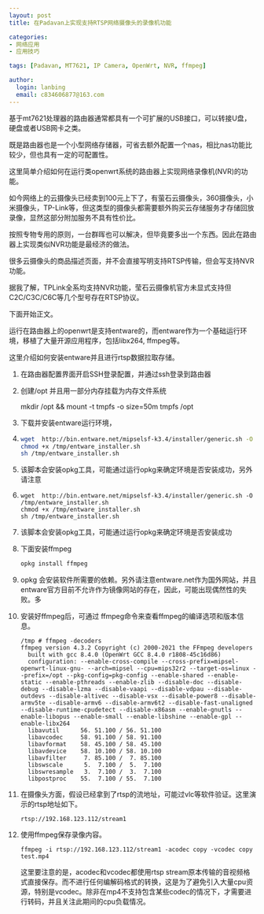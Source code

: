 ```yaml
---
layout: post
title: 在Padavan上实现支持RTSP网络摄像头的录像机功能

categories:
- 网络应用
- 应用技巧

tags: [Padavan, MT7621, IP Camera, OpenWrt, NVR, ffmpeg]

author:
  login: lanbing
  email: c834606877@163.com
---
```




基于mt7621处理器的路由器通常都具有一个可扩展的USB接口，可以转接U盘，硬盘或者USB网卡之类。

既是路由器也是一个小型网络存储器，可省去额外配置一个nas，相比nas功能比较少，但也具有一定的可配置性。

这里简单介绍如何在运行类openwrt系统的路由器上实现网络录像机(NVR)的功能。

如今网络上的云摄像头已经卖到100元上下了，有萤石云摄像头，360摄像头，小米摄像头，TP-Link等，但这类型的摄像头都需要额外购买云存储服务才存储回放录像，显然这部分附加服务不具有性价比。

按照专物专用的原则，一台群晖也可以解决，但毕竟要多出一个东西。因此在路由器上实现类似NVR功能是最经济的做法。

很多云摄像头的商品描述页面，并不会直接写明支持RTSP传输，但会写支持NVR功能。

据我了解，TPLink全系均支持NVR功能，莹石云摄像机官方未显式支持但C2C/C3C/C6C等几个型号存在RTSP协议。

下面开始正文。

运行在路由器上的openwrt是支持entware的，而entware作为一个基础运行环境，移植了大量开源应用程序，包括libx264, ffmpeg等。

这里介绍如何安装entware并且进行rtsp数据拉取存储。

1. 在路由器配置界面开启SSH登录配置，并通过ssh登录到路由器

2. 创建/opt 并且用一部分内存挂载为内存文件系统

   mkdir  /opt && mount -t tmpfs -o size=50m tmpfs /opt

3. 下载并安装entware运行环境，

4. ```bash
   wget  http://bin.entware.net/mipselsf-k3.4/installer/generic.sh -O /tmp/entware_installer.sh
   chmod +x /tmp/entware_installer.sh
   sh /tmp/entware_installer.sh
   ```



4. 该脚本会安装opkg工具，可能通过运行opkg来确定环境是否安装成功，另外请注意

5. ```
   wget  http://bin.entware.net/mipselsf-k3.4/installer/generic.sh -O /tmp/entware_installer.sh
   chmod +x /tmp/entware_installer.sh
   sh /tmp/entware_installer.sh
   ```





5. 该脚本会安装opkg工具，可能通过运行opkg来确定环境是否安装成功

6. 下面安装ffmpeg

   ````bash
   opkg install ffmpeg
   ````

7. opkg 会安装软件所需要的依赖。另外请注意entware.net作为国外网站，并且entware官方目前不允许作为镜像网站的存在，因此，可能出现偶然性的失败。多

8. 安装好ffmpeg后，可通过 ffmpeg命令来查看ffmpeg的编译选项和版本信息。

   ```
   /tmp # ffmpeg -decoders
   ffmpeg version 4.3.2 Copyright (c) 2000-2021 the FFmpeg developers
     built with gcc 8.4.0 (OpenWrt GCC 8.4.0 r1808-45c16d86)
     configuration: --enable-cross-compile --cross-prefix=mipsel-openwrt-linux-gnu- --arch=mipsel --cpu=mips32r2 --target-os=linux --prefix=/opt --pkg-config=pkg-config --enable-shared --enable-static --enable-pthreads --enable-zlib --disable-doc --disable-debug --disable-lzma --disable-vaapi --disable-vdpau --disable-outdevs --disable-altivec --disable-vsx --disable-power8 --disable-armv5te --disable-armv6 --disable-armv6t2 --disable-fast-unaligned --disable-runtime-cpudetect --disable-x86asm --enable-gnutls --enable-libopus --enable-small --enable-libshine --enable-gpl --enable-libx264
     libavutil      56. 51.100 / 56. 51.100
     libavcodec     58. 91.100 / 58. 91.100
     libavformat    58. 45.100 / 58. 45.100
     libavdevice    58. 10.100 / 58. 10.100
     libavfilter     7. 85.100 /  7. 85.100
     libswscale      5.  7.100 /  5.  7.100
     libswresample   3.  7.100 /  3.  7.100
     libpostproc    55.  7.100 / 55.  7.100
   ```


9. 在摄像头方面，假设已经拿到了rtsp的流地址，可能过vlc等软件验证。这里演示的rtsp地址如下。

   ```rtsp://192.168.123.112/stream1```

10. 使用ffmpeg保存录像内容。

    ```
    ffmpeg -i rtsp://192.168.123.112/stream1 -acodec copy -vcodec copy test.mp4
    ```

    这里要注意的是，acodec和vcodec都使用rtsp stream原本传输的音视频格式直接保存。而不进行任何编解码格式的转换，这是为了避免引入大量cpu资源，特别是vcodec。除非在mp4不支持包含某些codec的情况下，才需要进行转码，并且关注此期间的cpu负载情况。






